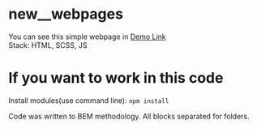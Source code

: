 # new__webpages

You can see this simple webpage in [Demo Link](https://githi54.github.io/new__webpages/)\
Stack: HTML, SCSS, JS

# If you want to work in this code
 Install modules(use command line):
    ```npm install```
 
 Code was written to BEM methodology. All blocks separated for folders.
